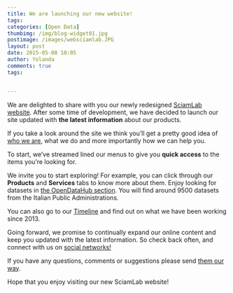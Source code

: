 ```yaml
---
title: We are launching our new website! 
tags: 
categories: [Open Data]
thumbimg: /img/blog-widget01.jpg
postimage: /images/websciamlab.JPG
layout: post
date: 2015-05-08 10:05
author: Yolanda
comments: true
tags:


---
```


We are delighted to share with you our newly redesigned [SciamLab website](http://www.sciamlab.com).  After some time of development, we have decided to launch our site updated with **the latest information** about our products.

If you take a look around the site we think you’ll get a pretty good idea of [who we are](http://www.sciamlab.com/company/), what we do and more importantly how we can help you.

To start, we’ve streamed lined our menus to give you **quick access** to the items you’re looking for.

We invite you to start exploring! For example, you can click through our **Products** and **Services** tabs to know more about them.
Enjoy looking for datasets in [the OpenDataHub section](http://www.opendatahub.it/). You will find around 9500 datasets from the Italian Public Administrations.

You can also go to our [Timeline](http://www.sciamlab.com/timeline.php) and find out on what we have been working since 2013.

Going forward, we promise to continually expand our online content and keep you updated with the latest information. So check back often, and connect with us on [social networks!](https://www.facebook.com/sciamlab.engineering)

If you have any questions, comments or suggestions please send [them our way](http://www.sciamlab.com/company/contact_us). 

Hope that you enjoy visiting our new SciamLab website!
